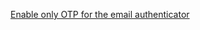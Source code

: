 [Enable only OTP for the email authenticator](/docs/guides/authenticators-okta-email/nodeexpress/main/#enable-only-otp-for-the-email-authenticator)
